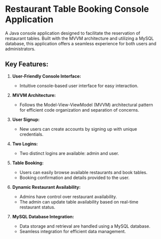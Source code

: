 # Restaurant Table Booking Console Application

A Java console application designed to facilitate the reservation of restaurant tables. Built with the MVVM architecture and utilizing a MySQL database, this application offers a seamless experience for both users and administrators.

## Key Features:

1. **User-Friendly Console Interface:**
   - Intuitive console-based user interface for easy interaction.

2. **MVVM Architecture:**
   - Follows the Model-View-ViewModel (MVVM) architectural pattern for efficient code organization and separation of concerns.

3. **User Signup:**
   - New users can create accounts by signing up with unique credentials.

4. **Two Logins:**
   - Two distinct logins are available: admin and user.

5. **Table Booking:**
   - Users can easily browse available restaurants and book tables.
   - Booking confirmation and details provided to the user.

6. **Dynamic Restaurant Availability:**
   - Admins have control over restaurant availability.
   - The admin can update table availability based on real-time restaurant status.

7. **MySQL Database Integration:**
   - Data storage and retrieval are handled using a MySQL database.
   - Seamless integration for efficient data management.
